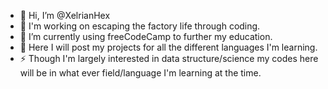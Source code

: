 - 👋 Hi, I’m @XelrianHex
- 👀 I'm working on escaping the factory life through coding.
- 🌱 I’m currently using freeCodeCamp to further my education.
- 💞️ Here I will post my projects for all the different languages I'm learning.
- ⚡ Though I'm largely interested in data structure/science my codes here will be in what ever field/language I'm learning at the time.

<!---
XelrianHex/XelrianHex is a ✨ special ✨ repository because its `README.md` (this file) appears on your GitHub profile.
You can click the Preview link to take a look at your changes.
--->
